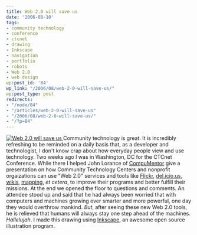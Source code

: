 ```yaml
---
title: Web 2.0 will save us
date: '2006-08-10'
tags:
- community technology
- conference
- ctcnet
- drawing
- Inkscape
- navigation
- portfolio
- robots
- Web 2.0
- web design
wp:post_id: '84'
wp_link: "/2006/08/web-2-0-will-save-us/"
wp:post_type: post
redirects:
- "/node/84"
- "/articles/web-2-0-will-save-us"
- "/2006/08/web-2-0-will-save-us/"
- "/?p=84"
---
```


  [ ![Web 2.0 will save us](http://static.flickr.com/59/212159782_9adee5b425.jpg) ](http://www.flickr.com/photos/bensheldon/212159782/ "Photo Sharing")
Community technology is great. It is incredibly refreshing to be reminded on a daily basis that, as a developer and technologist, I don't know crap about how everyday people view and use technology. Two weeks ago I was in Washington, DC for the CTCnet Conference. While there I helped John Lorance of [CompuMentor](http://www.compumentor.org/) give a presentation on how Community Technology Centers and nonprofit orgaizations can use "Web 2.0" services and tools like [Flickr](http://flickr.com), [del.icio.us](http://del.icio.us), [wikis](http://wikipedia.org), [mapping](http://mappingaccess.com), _et cetera_, to improve their programs and better fulfill their missions. At the end we opened the floor to questions and comments. An attendee stood up and said that he had always been worried that with computers and machines growing ever smarter and more powerful, one day they would overthrow mankind. _But_, after seeing these new Web 2.0 tools, he is relieved that humans will always stay one step ahead of the machines. _Hallelujah_. I made this drawing using [Inkscape](http://inkscape.org), an awesome open source illustration program.
